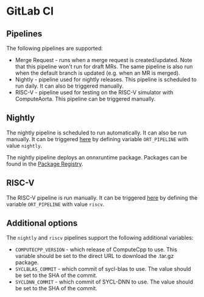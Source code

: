 # GitLab CI

## Pipelines

The following pipelines are supported:

- Merge Request - runs when a merge request is created/updated. Note that this
  pipeline won't run for draft MRs. The same pipeline is also run when the
  default branch is updated (e.g. when an MR is merged).
- Nightly - pipeline used for nightly releases. This pipeline is scheduled to
  run daily. It can also be triggered manually.
- RISC-V - pipeline used for testing on the RISC-V simulator with ComputeAorta.
  This pipeline can be triggered manually.

## Nightly

The nightly pipeline is scheduled to run automatically. It can also be run
manually. It can be triggered
[here](https://git.office.codeplay.com/research-and-development/sycl-onnx/sycl-onnx-runtime/onnxruntime/-/pipelines/new)
by defining variable `ORT_PIPELINE` with value `nightly`.

The nightly pipeline deploys an onnxruntime package. Packages can be found in
the [Package
Registry](https://git.office.codeplay.com/research-and-development/sycl-onnx/sycl-onnx-runtime/onnxruntime/-/packages).

## RISC-V

The RISC-V pipeline is run manually. It can be triggered
[here](https://git.office.codeplay.com/research-and-development/sycl-onnx/sycl-onnx-runtime/onnxruntime/-/pipelines/new)
by defining the variable `ORT_PIPELINE` with value `riscv`.

## Additional options

The `nightly` and `riscv` pipelines support the following additional variables:

- `COMPUTECPP_VERSION` - which release of ComputeCpp to use. This variable
  should be set to the direct URL to download the .tar.gz package.
- `SYCLBLAS_COMMIT` - which commit of sycl-blas to use. The value should be set
  to the SHA of the commit.
- `SYCLDNN_COMMIT` - which commit of SYCL-DNN to use. The value should be set to
  the SHA of the commit.
